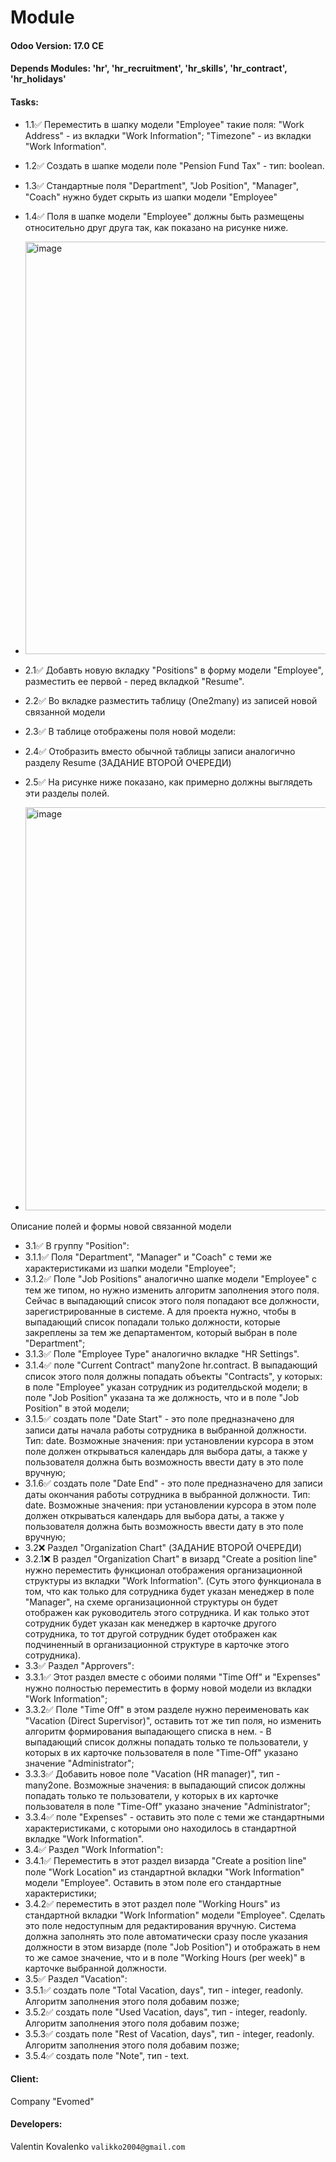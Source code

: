 # Module 

#### Odoo Version: 17.0 CE

#### Depends Modules: 'hr', 'hr_recruitment', 'hr_skills', 'hr_contract', 'hr_holidays'


#### Tasks:
* 1.1✅ Переместить в шапку модели "Employee" такие поля:
"Work Address" - из вкладки "Work Information";
"Timezone" - из вкладки "Work Information".
* 1.2✅ Создать в шапке модели поле "Pension Fund Tax" - тип: boolean.
* 1.3✅ Стандартные поля "Department", "Job Position", "Manager", "Coach" нужно будет скрыть из шапки модели "Employee"
* 1.4✅ Поля в шапке модели "Employee" должны быть размещены относительно друг друга так, как показано на рисунке ниже.
* <img width="660" alt="image" src="https://github.com/user-attachments/assets/24677c9f-7037-4c01-b0df-412188d894b8">


* 2.1✅ Добавть новую вкладку "Positions" в форму модели "Employee", разместить ее первой - перед вкладкой "Resume".
* 2.2✅ Во вкладке разместить таблицу (One2many) из записей новой связанной модели
* 2.3✅ В таблице отображены поля новой модели:
* 2.4✅ Отобразить вместо обычной таблицы записи аналогично разделу Resume (ЗАДАНИЕ ВТОРОЙ ОЧЕРЕДИ)
* 2.5✅ На рисунке ниже показано, как примерно должны выглядеть эти разделы полей.
* <img width="645" alt="image" src="https://github.com/user-attachments/assets/8216648e-7593-483e-8906-10cccace5968">


Описание полей и формы новой связанной модели
* 3.1✅ В группу "Position": 
* 3.1.1✅ Поля "Department", "Manager" и "Coach" c теми же характеристиками из шапки модели "Employee";
* 3.1.2✅ Поле "Job Positions" аналогично шапке модели "Employee" с тем же типом, но нужно изменить алгоритм заполнения этого поля. Сейчас в выпадающий список этого поля попадают все должности, зарегистрированные в системе. А для проекта нужно, чтобы в выпадающий список попадали только должности, которые закреплены за тем же департаментом, который выбран в поле "Department";
* 3.1.3✅ Поле "Employee Type" аналогично вкладке "HR Settings". 
* 3.1.4✅ поле "Current Contract" many2one hr.contract. В выпадающий список этого поля должны попадать объекты "Contracts", у которых:
в поле "Employee" указан сотрудник из родителдьской модели;
в поле "Job Position" указана та же должность, что и в поле "Job Position" в этой модели;
* 3.1.5✅ создать поле "Date Start" - ​это поле предназначено для записи даты начала работы сотрудника в выбранной должности. Тип: date. Возможные значения: при установлении курсора в этом поле должен открываться календарь для выбора даты, а также у пользователя должна быть возможность ввести дату в это поле вручную;
* 3.1.6✅ создать поле "Date End" - ​это поле предназначено для записи даты окончания работы сотрудника в выбранной должности. Тип: date. Возможные значения: при установлении курсора в этом поле должен открываться календарь для выбора даты, а также у пользователя должна быть возможность ввести дату в это поле вручную;
* 3.2❌ Раздел "Organization Chart" (ЗАДАНИЕ ВТОРОЙ ОЧЕРЕДИ)
* 3.2.1❌ В раздел "Organization Chart" в визард "Create a position line" нужно переместить функционал отображения организационной структуры из вкладки "Work Information". (Суть этого функционала в том, что как только для сотрудника будет указан менеджер в поле "Manager", на схеме организационной структуры он будет отображен как руководитель этого сотрудника. И как только этот сотрудник будет указан как менеджер в карточке другого сотрудника, то тот другой сотрудник будет отображен как подчиненный в организационной структуре в карточке этого сотрудника). 
* 3.3✅ Раздел "Approvers": 
* 3.3.1✅ Этот раздел вместе с обоими полями "Time Off" и "Expenses" нужно полностью переместить в форму новой модели из вкладки "Work Information";
* 3.3.2✅ Поле "Time Off" в этом разделе нужно переименовать как "Vacation (Direct Supervisor)", оставить тот же тип поля, но изменить алгоритм формирования выпадающего списка в нем. - В выпадающий список должны попадать только те пользователи, у которых в их карточке пользователя в поле "Time-Off" указано значение "Administrator";
* 3.3.3✅ Добавить новое поле "Vacation (HR manager)", тип - many2one. Возможные значения: в выпадающий список должны попадать только те пользователи, у которых в их карточке пользователя в поле "Time-Off" указано значение "Administrator";
* 3.3.4✅ поле "Expenses" - оставить это поле с теми же стандартными характеристиками, с которыми оно находилось в стандартной вкладке "Work Information".
* 3.4✅ Раздел "Work Information":
* 3.4.1✅ Переместить в этот раздел визарда "Create a position line" поле "Work Location" из стандартной вкладки "Work Information" модели "Employee". Оставить в этом поле его стандартные характеристики;
* 3.4.2✅ переместить в этот раздел поле "Working Hours" из стандартной вкладки "Work Information" модели "Employee". Сделать это поле недоступным для редактирования вручную. Система должна заполнять это поле автоматически сразу после указания должности в этом визарде (поле "Job Position") и отображать в нем то же самое значение, что и в поле "Working Hours (per week)" в карточке выбранной должности.
* 3.5✅ Раздел "Vacation":
* 3.5.1✅ создать поле "Total Vacation, days", тип - integer, readonly.  Алгоритм заполнения этого поля добавим позже;
* 3.5.2✅ создать поле "Used Vacation, days", тип - integer, readonly.  Алгоритм заполнения этого поля добавим позже;
* 3.5.3✅ создать поле "Rest of Vacation, days", тип - integer, readonly.  Алгоритм заполнения этого поля добавим позже;
* 3.5.4✅ создать поле "Note", тип - text. 

#### Client:
Company "Evomed"

#### Developers:
Valentin Kovalenko `valikko2004@gmail.com`
